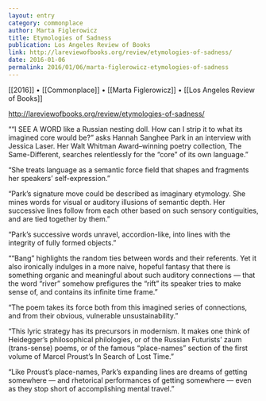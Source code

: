 ```yaml
---
layout: entry
category: commonplace
author: Marta Figlerowicz
title: Etymologies of Sadness
publication: Los Angeles Review of Books
link: http://lareviewofbooks.org/review/etymologies-of-sadness/
date: 2016-01-06
permalink: 2016/01/06/marta-figlerowicz-etymologies-of-sadness
---
```


[[2016]] • [[Commonplace]] • [[Marta Figlerowicz]] • [[Los Angeles Review of Books]]

http://lareviewofbooks.org/review/etymologies-of-sadness/

““I SEE A WORD like a Russian nesting doll. How can I strip it to what its imagined core would be?” asks Hannah Sanghee Park in an interview with Jessica Laser. Her Walt Whitman Award–winning poetry collection, The Same-Different, searches relentlessly for the “core” of its own language.”

“She treats language as a semantic force field that shapes and fragments her speakers’ self-expression.”

“Park’s signature move could be described as imaginary etymology. She mines words for visual or auditory illusions of semantic depth. Her successive lines follow from each other based on such sensory contiguities, and are tied together by them.”

“Park’s successive words unravel, accordion-like, into lines with the integrity of fully formed objects.”

““Bang” highlights the random ties between words and their referents. Yet it also ironically indulges in a more naive, hopeful fantasy that there is something organic and meaningful about such auditory connections — that the word “river” somehow prefigures the “rift” its speaker tries to make sense of, and contains its infinite time frame.”

“The poem takes its force both from this imagined series of connections, and from their obvious, vulnerable unsustainability.”

“This lyric strategy has its precursors in modernism. It makes one think of Heidegger’s philosophical philologies, or of the Russian Futurists’ zaum (trans-sense) poems, or of the famous “place-names” section of the first volume of Marcel Proust’s In Search of Lost Time.”

“Like Proust’s place-names, Park’s expanding lines are dreams of getting somewhere — and rhetorical performances of getting somewhere — even as they stop short of accomplishing mental travel.”
